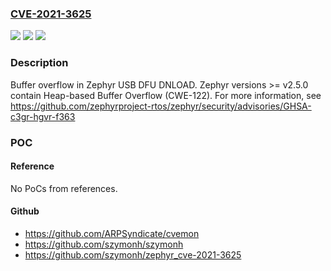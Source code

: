 ### [CVE-2021-3625](https://cve.mitre.org/cgi-bin/cvename.cgi?name=CVE-2021-3625)
![](https://img.shields.io/static/v1?label=Product&message=zephyr&color=blue)
![](https://img.shields.io/static/v1?label=Version&message=%3E%3D%20v2.5.0%20&color=brighgreen)
![](https://img.shields.io/static/v1?label=Vulnerability&message=Heap-based%20Buffer%20Overflow%20(CWE-122)&color=brighgreen)

### Description

Buffer overflow in Zephyr USB DFU DNLOAD. Zephyr versions >= v2.5.0 contain Heap-based Buffer Overflow (CWE-122). For more information, see https://github.com/zephyrproject-rtos/zephyr/security/advisories/GHSA-c3gr-hgvr-f363

### POC

#### Reference
No PoCs from references.

#### Github
- https://github.com/ARPSyndicate/cvemon
- https://github.com/szymonh/szymonh
- https://github.com/szymonh/zephyr_cve-2021-3625

